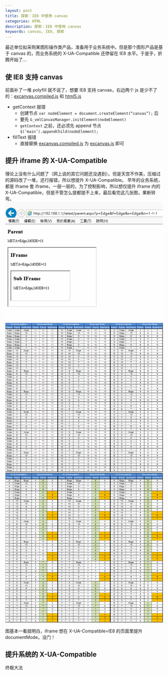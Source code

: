```yaml
---
layout: post
title: 探索：IE8 中使用 canvas
categories: HTML
description: 探索：IE8 中使用 canvas
keywords: canvas, IE8, 探索
---
```



最近单位拟采购某图形操作类产品，准备用于业务系统中。但是那个图形产品是基于 canvas 的，而业务系统的 X-UA-Compatible 还停留在 IE8 水平。于是乎，折腾开始了...

## 使 IE8 支持 canvas
前面补了一堆 polyfill 就不说了，想要 IE8 支持 canvas，右边两个 js 是少不了的：[excanvas.compiled.js](/images/posts/2019/03/excanvas.compiled.js) 和 [html5.js](/images/posts/2019/03/html5.js)
- getContext 报错
  - 创建节点 `var nodeElement = document.createElement(“canvas”);` 后
  - 要先 `G_vmlCanvasManager.initElement(nodeElement)`
  - `getContext` 之前，还必须先 append 节点 `$(‘main’).appendChild(nodeElement);`
- fillText 报错
  - 直接替换 [excanvas.compiled.js](/images/posts/2019/03/excanvas.compiled.js) 为 [excanvas.js](/images/posts/2019/03/excanvas.js) 即可

## 提升 iframe 的 X-UA-Compatible
理论上没有什么问题了（网上说的其它问题还没遇到）。但是天宫不作美，压缩过的源码改了一堆，还行报错，所以想提升 X-UA-Compatible。
早年的业务系统，都是 iframe 套 iframe，一层一层的，为了控制影响，所以想仅提升 iframe 内的 X-UA-Compatible，但是不管怎么提都提不上来，最后看完这几张图，果断转弯。
![](/images/posts/2019/03/3817-dc94-o.gif)
![](/images/posts/2019/03/3818-54b0-o.gif)
![](/images/posts/2019/03/3819-cb39-o.gif)

图基本一看就明白，iframe 想在 X-UA-Compatible=IE8 的页面里提升 documentMode，没门！

## 提升系统的 X-UA-Compatible
终极大法
